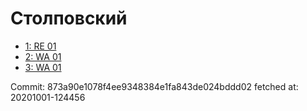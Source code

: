 # Столповский
- [1: RE 01](1.md)
- [2: WA 01](2.md)
- [3: WA 01](3.md)

Commit: 873a90e1078f4ee9348384e1fa843de024bddd02
 fetched at: 20201001-124456
